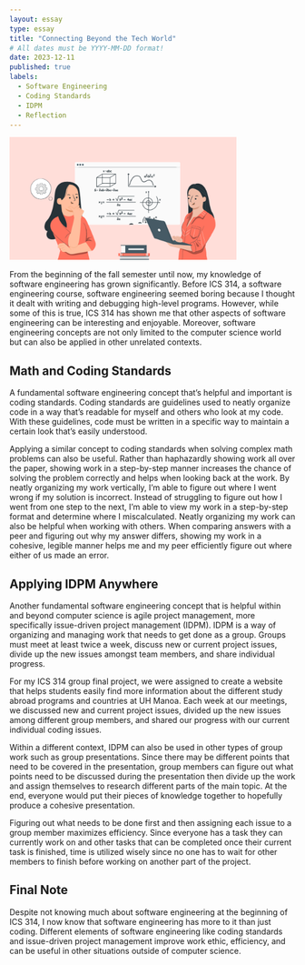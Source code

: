 ```yaml
---
layout: essay
type: essay
title: "Connecting Beyond the Tech World"
# All dates must be YYYY-MM-DD format!
date: 2023-12-11
published: true
labels:
  - Software Engineering
  - Coding Standards
  - IDPM 
  - Reflection
---
```


<img width="400px" class="rounded float-start pe-4" src="../img/se_growth/math-and-coding.jpg">

From the beginning of the fall semester until now, my knowledge of software engineering has grown significantly. Before ICS 314, a software engineering course, software engineering seemed boring because I thought it dealt with writing and debugging high-level programs. However, while some of this is true, ICS 314 has shown me that other aspects of software engineering can be interesting and enjoyable. Moreover, software engineering concepts are not only limited to the computer science world but can also be applied in other unrelated contexts. 


## Math and Coding Standards

A fundamental software engineering concept that’s helpful and important is coding standards. Coding standards are guidelines used to neatly organize code in a way that’s readable for myself and others who look at my code. With these guidelines, code must be written in a specific way to maintain a certain look that’s easily understood. 

Applying a similar concept to coding standards when solving complex math problems can also be useful. Rather than haphazardly showing work all over the paper, showing work in a step-by-step manner increases the chance of solving the problem correctly and helps when looking back at the work. By neatly organizing my work vertically, I’m able to figure out where I went wrong if my solution is incorrect. Instead of struggling to figure out how I went from one step to the next, I’m able to view my work in a step-by-step format and determine where I miscalculated. Neatly organizing my work can also be helpful when working with others. When comparing answers with a peer and figuring out why my answer differs, showing my work in a cohesive, legible manner helps me and my peer efficiently figure out where either of us made an error. 


## Applying IDPM Anywhere 

Another fundamental software engineering concept that is helpful within and beyond computer science is agile project management, more specifically issue-driven project management (IDPM). IDPM is a way of organizing and managing work that needs to get done as a group. Groups must meet at least twice a week, discuss new or current project issues, divide up the new issues amongst team members, and share individual progress. 

For my ICS 314 group final project, we were assigned to create a website that helps students easily find more information about the different study abroad programs and countries at UH Manoa. Each week at our meetings, we discussed new and current project issues, divided up the new issues among different group members, and shared our progress with our current individual coding issues. 

Within a different context, IDPM can also be used in other types of group work such as group presentations. Since there may be different points that need to be covered in the presentation, group members can figure out what points need to be discussed during the presentation then divide up the work and assign themselves to research different parts of the main topic. At the end, everyone would put their pieces of knowledge together to hopefully produce a cohesive presentation. 

Figuring out what needs to be done first and then assigning each issue to a group member maximizes efficiency. Since everyone has a task they can currently work on and other tasks that can be completed once their current task is finished, time is utilized wisely since no one has to wait for other members to finish before working on another part of the project. 


## Final Note

Despite not knowing much about software engineering at the beginning of ICS 314, I now know that software engineering has more to it than just coding. Different elements of software engineering like coding standards and issue-driven project management improve work ethic, efficiency, and can be useful in other situations outside of computer science. 
